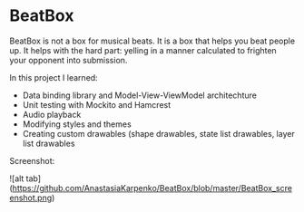 # BeatBox

BeatBox is not a box for musical beats. It is a box that helps you beat people up. 
It helps with the hard part: yelling in a manner calculated to frighten your opponent into submission.

In this project I learned:
- Data binding library and Model-View-ViewModel architechture
- Unit testing with Mockito and Hamcrest
- Audio playback
- Modifying styles and themes
- Creating custom drawables (shape drawables, state list drawables, layer list drawables

Screenshot:

![alt tab] (https://github.com/AnastasiaKarpenko/BeatBox/blob/master/BeatBox_screenshot.png)
